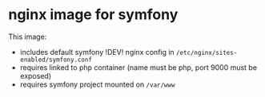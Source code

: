 # nginx image for symfony

This image:

 - includes default symfony !DEV! nginx config in `/etc/nginx/sites-enabled/symfony.conf`
 - requires linked to php container (name must be php, port 9000 must be exposed)
 - requires symfony project mounted on `/var/www`
